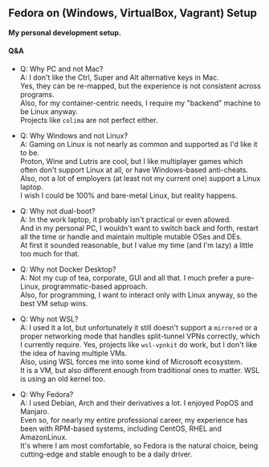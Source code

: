 ## Fedora on (Windows, VirtualBox, Vagrant) Setup
**My personal development setup.**

#### Q&A
- Q: Why PC and not Mac?  
  A: I don't like the Ctrl, Super and Alt alternative keys in Mac.  
  Yes, they can be re-mapped, but the experience is not consistent across programs.  
  Also, for my container-centric needs, I require my "backend" machine to be Linux anyway.  
  Projects like `colima` are not perfect either.

- Q: Why Windows and not Linux?  
  A: Gaming on Linux is not nearly as common and supported as I'd like it to be.  
  Proton, Wine and Lutris are cool, but I like multiplayer games which often don't support Linux at all, or have Windows-based anti-cheats.  
  Also, not a lot of employers (at least not my current one) support a Linux laptop.  
  I wish I could be 100% and bare-metal Linux, but reality happens.

- Q: Why not dual-boot?  
  A: In the work laptop, it probably isn't practical or even allowed.  
  And in my personal PC, I wouldn't want to switch back and forth, restart all the time or handle and maintain multiple mutable OSes and DEs.  
  At first it sounded reasonable, but I value my time (and I'm lazy) a little too much for that.

- Q: Why not Docker Desktop?  
  A: Not my cup of tea, corporate, GUI and all that. I much prefer a pure-Linux, programmatic-based approach.  
  Also, for programming, I want to interact only with Linux anyway, so the best VM setup wins.

- Q: Why not WSL?  
  A: I used it a lot, but unfortunately it still doesn't support a `mirrored` or a proper networking mode
  that handles split-tunnel VPNs correctly, which I currently require. Yes, projects like `wsl-vpnkit` do work, but I don't like the idea of having multiple VMs.  
  Also, using WSL forces me into some kind of Microsoft ecosystem.  
  It is a VM, but also different enough from traditional ones to matter. WSL is using an old kernel too.

- Q: Why Fedora?  
  A: I used Debian, Arch and their derivatives a lot. I enjoyed PopOS and Manjaro.  
  Even so, for nearly my entire professional career, my experience has been with RPM-based systems, including CentOS, RHEL and AmazonLinux.  
  It's where I am most comfortable, so Fedora is the natural choice, being cutting-edge and stable enough to be a daily driver.
